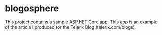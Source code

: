 # blogosphere
This project contains a sample ASP.NET Core app. This app is an example of the article I produced for the Telerik Blog (telerik.com/blogs).
